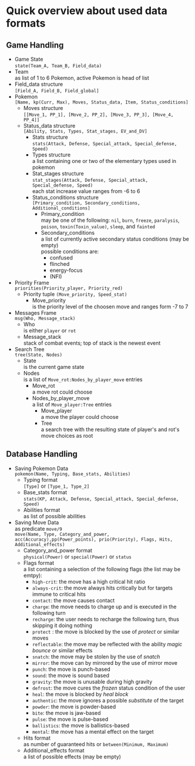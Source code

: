 # Quick overview about used data formats

## Game Handling
+ Game State  
  `state(Team_A, Team_B, Field_data)`
+ Team  
  as list of 1 to 6 Pokemon, active Pokemon is head of list
+ Field_data structure  
  `[Field_A, Field_B, Field_global]`
+ Pokemon  
  `[Name, kp(Curr, Max), Moves, Status_data, Item, Status_conditions]`
  + Moves structure  
    `[[Move_1, PP_1], [Move_2, PP_2], [Move_3, PP_3], [Move_4, PP_4]]`
  + Status_data structure  
    `[Ability, Stats, Types, Stat_stages, EV_and_DV]`
    + Stats structure  
      `stats(Attack, Defense, Special_attack, Special_defense, Speed)`
    + Types structure  
      a list containing one or two of the elementary types used in pokemon
    + Stat_stages structure  
      `stat_stages(Attack, Defense, Special_attack, Special_defense, Speed)`  
      each stat increase value ranges from -6 to 6
    + Status_conditions structure  
      `[Primary_condition, Secondary_conditions, Additional_conditions]`
      + Primary_condition  
        may be one of the following: `nil`, `burn`, `freeze`, `paralysis`,
        `poison`, `toxin(Toxin_value)`, `sleep`, and `fainted`
      + Secondary_conditions  
        a list of currently active secondary status conditions (may be empty)  
        possible conditions are:  
        + confused
        + flinched
        + energy-focus
        + (NFI)  
+ Priority Frame  
  `priorities(Priority_player, Priority_red)`  
  + Priority
    tuple `(Move_priority, Speed_stat)`  
    + Move_priority  
      is the priority level of the choosen move and ranges form -7 to 7
+ Messages Frame  
  `msg(Who, Message_stack)`  
  + Who  
    is either `player` or `rot`  
  + Message_stack  
    stack of combat events; top of stack is the newest event
+ Search Tree  
  `tree(State, Nodes)`  
  + State  
    is the current game state
  + Nodes  
    is a list of `Move_rot:Nodes_by_player_move` entries  
    + Move_rot  
      a move rot could choose
    + Nodes_by_player_move  
      a list of `Move_player:Tree` entries
      + Move_player  
        a move the player could choose
      + Tree  
        a search tree with the resulting state of player's and rot's move choices as root

## Database Handling
+ Saving Pokemon Data  
  `pokemon(Name, Typing, Base_stats, Abilities)`
  + Typing format  
    `[Type]` or `[Type_1, Type_2]`
  + Base_stats format  
    `stats(KP, Attack, Defense, Special_attack, Special_defense, Speed)`
  + Abilities format  
    as list of possible abilities
+ Saving Move Data  
  as predicate `move/9`  
  `move(Name, Type, Category_and_power, acc(Accuracy),pp(Power_points), prio(Priority), Flags, Hits, Additional_effects)`
  + Category_and_power format  
    `physical(Power)` or `special(Power)` or `status`
  + Flags format  
    a list containing a selection of the following flags (the list may be emtpy):
    + `high-crit`: the move has a high critical hit ratio
    + `always-crit`: the move always hits critically but for targets immune to critical hits
    + `contact`: the move causes contact
    + `charge`: the move needs to charge up and is executed in the following turn
    + `recharge`: the user needs to recharge the following turn, thus skipping it doing nothing
    + `protect` : the move is blocked by the use of _protect_ or similar moves
    + `reflectable`: the move may be reflected with the ability _magic bounce_ or similar effects
    + `snatch`: the move may be stolen by the use of _snatch_
    + `mirror`: the move can by mirrored by the use of mirror move
    + `punch`: the move is punch-based
    + `sound`: the move is sound based
    + `gravity`: the move is unusable during high gravity
    + `defrost`: the move cures the _frozen_ status condition of the user
    + `heal`: the move is blocked by _heal block_
    + `authentic`: the move ignores a possible _substitute_ of the target
    + `powder`: the move is powder-based
    + `bite`: the move is jaw-based
    + `pulse`: the move is pulse-based
    + `ballistics`: the move is ballistics-based
    + `mental`: the move has a mental effect on the target
  + Hits format  
    as number of guaranteed hits or `between(Minimum, Maximum)`
  + Additional_effects format  
    a list of possible effects (may be empty)
